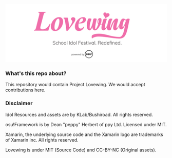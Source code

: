![LovewingLogo](LovewingLogo.png)

### What's this repo about?

This repository would contain Project Lovewing. We would accept contributions here.

### Disclaimer

Idol Resources and assets are by KLab/Bushiroad. All rights reserved.

osu!Framework is by Dean "peppy" Herbert of ppy Ltd. Licensed under MIT.

Xamarin, the underlying source code and the Xamarin logo are trademarks of Xamarin inc. All rights reserved.

Lovewing is under MIT (Source Code) and CC-BY-NC (Original assets).



